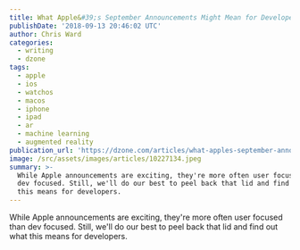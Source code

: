 ```yaml
---
title: What Apple&#39;s September Announcements Might Mean for Developers
publishDate: '2018-09-13 20:46:02 UTC'
author: Chris Ward
categories:
  - writing
  - dzone
tags:
  - apple
  - ios
  - watchos
  - macos
  - iphone
  - ipad
  - ar
  - machine learning
  - augmented reality
publication_url: 'https://dzone.com/articles/what-apples-september-announcements-might-mean-for'
image: /src/assets/images/articles/10227134.jpeg
summary: >-
  While Apple announcements are exciting, they're more often user focused than
  dev focused. Still, we'll do our best to peel back that lid and find out what
  this means for developers.
---
```

While Apple announcements are exciting, they're more often user focused than dev focused. Still, we'll do our best to peel back that lid and find out what this means for developers.


